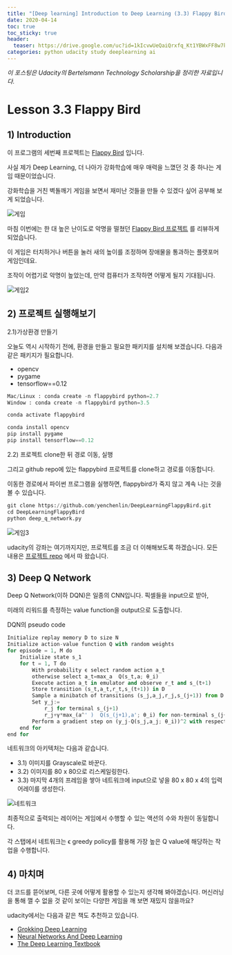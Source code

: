 ```yaml
---
title: "[Deep learning] Introduction to Deep Learning (3.3) Flappy Bird"
date: 2020-04-14
toc: true
toc_sticky: true
header:
  teaser: https://drive.google.com/uc?id=1kIcvwUeQaiQrxfq_Kt1YBWxFF8w7k56f
categories: python udacity study deeplearning ai
---
```



*이 포스팅은 Udacity의 Bertelsmann Technology Scholarship을 정리한 자료입니다.*  


# Lesson 3.3 Flappy Bird

## 1) Introduction  

이 프로그램의 세번째 프로젝트는 [Flappy Bird](https://flappybird.io/) 입니다.

사실 제가 Deep Learning, 더 나아가 강화학습에 매우 매력을 느꼈던 것 중 하나는 게임 때문이었습니다.

강화학습을 거친 벽돌깨기 게임을 보면서 재미난 것들을 만들 수 있겠다 싶어 공부해 보게 되었습니다.

![게임](https://drive.google.com/uc?id=1GZGIRYZwnGkR7aL6sa9RaPbdomsZclWp)

마침 이번에는 한 대 높은 난이도로 악명을 떨쳤던 [Flappy Bird 프로젝트](https://github.com/yenchenlin/DeepLearningFlappyBird) 를 리뷰하게 되었습니다. 

이 게임은 터치하거나 버튼을 눌러 새의 높이를 조정하며 장애물을 통과하는 플랫포머 게임인데요.

조작이 어렵기로 악명이 높았는데, 만약 컴퓨터가 조작하면 어떻게 될지 기대됩니다. 

![게임2](https://drive.google.com/uc?id=1kIcvwUeQaiQrxfq_Kt1YBWxFF8w7k56f)


## 2) 프로젝트 실행해보기

2.1)가상환경 만들기

오늘도 역시 시작하기 전에, 환경을 만들고 필요한 패키지를 설치해 보겠습니다. 다음과 같은 패키지가 필요합니다.

* opencv
* pygame
* tensorflow==0.12

```python
Mac/Linux : conda create -n flappybird python=2.7
Window : conda create -n flappybird python=3.5

conda activate flappybird

conda install opencv
pip install pygame
pip install tensorflow==0.12
```

2.2) 프로젝트 clone한 뒤 경로 이동, 실행 

그리고 github repo에 있는 flappybird 프로젝트를 clone하고 경로를 이동합니다.

이동한 경로에서 파이썬 프로그램을 실행하면, flappybird가 죽지 않고 계속 나는 것을 볼 수 있습니다.

```python
git clone https://github.com/yenchenlin/DeepLearningFlappyBird.git
cd DeepLearningFlappyBird
python deep_q_network.py

```

![게임3](https://drive.google.com/uc?id=1zIAGYMS8pzTu7LbnA-T-UGJRf9N9vfjB)

udacity의 강좌는 여기까지지만, 프로젝트를 조금 더 이해해보도록 하겠습니다.
모든 내용은 [프로젝트 repo](https://github.com/yenchenlin/DeepLearningFlappyBird) 에서 따 왔습니다.


## 3) Deep Q Network 

Deep Q Network(이하 DQN)은 일종의 CNN입니다. 픽셀들을 input으로 받아, 

미래의 리워드를 측정하는 value function을 output으로 도출합니다. 

DQN의 pseudo code

```python
Initialize replay memory D to size N
Initialize action-value function Q with random weights
for episode = 1, M do
    Initialize state s_1
    for t = 1, T do
        With probability ϵ select random action a_t
        otherwise select a_t=max_a  Q(s_t,a; θ_i)
        Execute action a_t in emulator and observe r_t and s_(t+1)
        Store transition (s_t,a_t,r_t,s_(t+1)) in D
        Sample a minibatch of transitions (s_j,a_j,r_j,s_(j+1)) from D
        Set y_j:=
            r_j for terminal s_(j+1)
            r_j+γ*max_(a^' )  Q(s_(j+1),a'; θ_i) for non-terminal s_(j+1)
        Perform a gradient step on (y_j-Q(s_j,a_j; θ_i))^2 with respect to θ
    end for
end for
```

네트워크의 아키텍처는 다음과 같습니다.

* 3.1) 이미지를 Grayscale로 바꾼다.
* 3.2) 이미지를 80 x 80으로 리스케일링한다.
* 3.3) 마지막 4개의 프레임을 쌓아 네트워크에 input으로 넣을 80 x 80 x 4의 입력 어레이를 생성한다.

![네트워크](https://drive.google.com/uc?id=13zyMr6_jQfpAmhaEu0ea7o-R33hvG1VN)

최종적으로 출력되는 레이어는 게임에서 수행할 수 있는 액션의 수와 차원이 동일합니다. 

각 스탭에서 네트워크는 ϵ greedy policy를 활용해 가장 높은 Q value에 해당하는 작업을 수행합니다.  


## 4) 마치며

더 코드를 뜯어보며, 다른 곳에 어떻게 활용할 수 있는지 생각해 봐야겠습니다.
머신러닝을 통해 깰 수 없을 것 같이 보이는 다양한 게임을 깨 보면 재밌지 않을까요?

udacity에서는 다음과 같은 책도 추천하고 있습니다.

* [Grokking Deep Learning](https://www.manning.com/books/grokking-deep-learning)
* [Neural Networks And Deep Learning](http://neuralnetworksanddeeplearning.com/)
* [The Deep Learning Textbook ](http://www.deeplearningbook.org/)